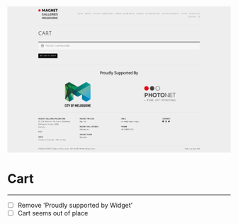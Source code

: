 ![](2021-11-27-14-15-31.png)

# Cart
---------
- [ ] Remove 'Proudly supported by Widget'
- [ ] Cart seems out of place